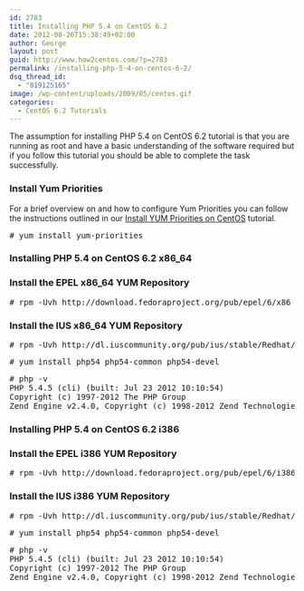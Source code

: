 ```yaml
---
id: 2783
title: Installing PHP 5.4 on CentOS 6.2
date: 2012-08-26T15:38:49+02:00
author: George
layout: post
guid: http://www.how2centos.com/?p=2783
permalink: /installing-php-5-4-on-centos-6-2/
dsq_thread_id:
  - "819125165"
image: /wp-content/uploads/2009/05/centos.gif
categories:
  - CentOS 6.2 Tutorials
---
```

The assumption for installing PHP 5.4 on CentOS 6.2 tutorial is that you are running as root and have a basic understanding of the software required but if you follow this tutorial you should be able to complete the task successfully.

### Install Yum Priorities

For a brief overview on and how to configure Yum Priorities you can follow the instructions outlined in our <a href="http://www.how2centos.com/install-yum-priorities-centos/" target="_blank">Install YUM Priorities on CentOS</a> tutorial.

<pre class="toolbar:2 nums:false nums-toggle:false theme:github font:droid-sans-mono whitespace-before:1 whitespace-after:1 lang:default decode:true " ># yum install yum-priorities</pre>

### Installing PHP 5.4 on CentOS 6.2 x86_64

### Install the EPEL x86_64 YUM Repository

<pre class="toolbar:2 nums:false nums-toggle:false theme:github font:droid-sans-mono whitespace-before:1 whitespace-after:1 lang:default decode:true " ># rpm -Uvh http://download.fedoraproject.org/pub/epel/6/x86_64/epel-release-6-8.noarch.rpm</pre>

### Install the IUS x86_64 YUM Repository

<pre class="toolbar:2 nums:false nums-toggle:false theme:github font:droid-sans-mono whitespace-before:1 whitespace-after:1 lang:default decode:true " ># rpm -Uvh http://dl.iuscommunity.org/pub/ius/stable/Redhat/6/x86_64/ius-release-1.0-10.ius.el6.noarch.rpm</pre>

<pre class="toolbar:2 nums:false nums-toggle:false theme:github font:droid-sans-mono whitespace-before:1 whitespace-after:1 lang:default decode:true"># yum install php54 php54-common php54-devel
</pre>

<pre class="toolbar:2 nums:false nums-toggle:false theme:github font:droid-sans-mono whitespace-before:1 whitespace-after:1 lang:default decode:true"># php -v
PHP 5.4.5 (cli) (built: Jul 23 2012 10:10:54)
Copyright (c) 1997-2012 The PHP Group
Zend Engine v2.4.0, Copyright (c) 1998-2012 Zend Technologies
</pre>

### Installing PHP 5.4 on CentOS 6.2 i386

### Install the EPEL i386 YUM Repository

<pre class="toolbar:2 nums:false nums-toggle:false theme:github font:droid-sans-mono whitespace-before:1 whitespace-after:1 lang:default decode:true " ># rpm -Uvh http://download.fedoraproject.org/pub/epel/6/i386/epel-release-6-8.noarch.rpm</pre>

### Install the IUS i386 YUM Repository

<pre class="toolbar:2 nums:false nums-toggle:false theme:github font:droid-sans-mono whitespace-before:1 whitespace-after:1 lang:default decode:true " ># rpm -Uvh http://dl.iuscommunity.org/pub/ius/stable/Redhat/6/i386/ius-release-1.0-10.ius.el6.noarch.rpm</pre>

<pre class="toolbar:2 nums:false nums-toggle:false theme:github font:droid-sans-mono whitespace-before:1 whitespace-after:1 lang:default decode:true"># yum install php54 php54-common php54-devel
</pre>

<pre class="toolbar:2 nums:false nums-toggle:false theme:github font:droid-sans-mono whitespace-before:1 whitespace-after:1 lang:default decode:true"># php -v
PHP 5.4.5 (cli) (built: Jul 23 2012 10:10:54)
Copyright (c) 1997-2012 The PHP Group
Zend Engine v2.4.0, Copyright (c) 1998-2012 Zend Technologies
</pre>